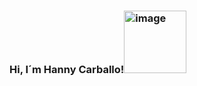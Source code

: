 ### Hi, I´m Hanny Carballo!<img width="100" alt="image" src="https://media4.giphy.com/media/Wj7lNjMNDxSmc/giphy.gif?cid=ecf05e4707khpv9kersrjukbn2yax0i0ms1dk8qx9b3mtimo&rid=giphy.gif&ct=g">

<!--
**HannyCarballo/HannyCarballo** is a ✨ _special_ ✨ repository because its `README.md` (this file) appears on your GitHub profile.

Here are some ideas to get you started:

- 🔭 I’m currently working on ...
- 🌱 I’m currently learning ...
- 👯 I’m looking to collaborate on ...
- 🤔 I’m looking for help with ...
- 💬 Ask me about ...
- 📫 How to reach me: ...
- 😄 Pronouns: ...
- ⚡ Fun fact: ...
-->
